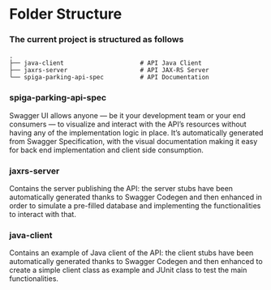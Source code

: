 Folder Structure
============================

### The current project is structured as follows

    .
    ├── java-client	        		    # API Java Client
    ├── jaxrs-server                    # API JAX-RS Server
    └── spiga-parking-api-spec          # API Documentation


### spiga-parking-api-spec

Swagger UI allows anyone — be it your development team or your end consumers — to visualize and interact 
with the API’s resources without having any of the implementation logic in place. 
It’s automatically generated from Swagger Specification, with the visual documentation making it easy for back end 
implementation and client side consumption.


### jaxrs-server

Contains the server publishing the API:
the server stubs have been automatically generated thanks to Swagger Codegen and 
then enhanced in order to simulate a pre-filled database and implementing the functionalities to interact with that.


### java-client
Contains an example of Java client of the API:
the client stubs have been automatically generated thanks to Swagger Codegen and then enhanced to create a simple client class as example and 
JUnit class to test the main functionalities.
